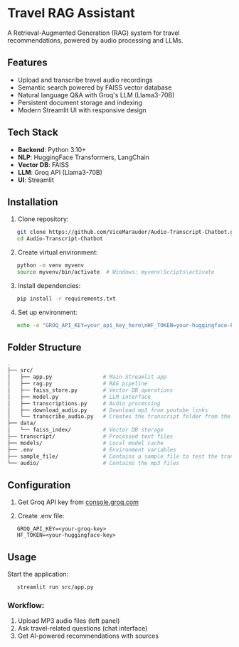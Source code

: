 # Travel RAG Assistant

A Retrieval-Augmented Generation (RAG) system for travel recommendations, powered by audio processing and LLMs.


## Features

- Upload and transcribe travel audio recordings
- Semantic search powered by FAISS vector database
- Natural language Q&A with Groq's LLM (Llama3-70B)
- Persistent document storage and indexing
- Modern Streamlit UI with responsive design

## Tech Stack

- **Backend**: Python 3.10+
- **NLP**: HuggingFace Transformers, LangChain
- **Vector DB**: FAISS
- **LLM**: Groq API (Llama3-70B)
- **UI**: Streamlit

## Installation

1. Clone repository:
```bash
   git clone https://github.com/ViceMarauder/Audio-Transcript-Chatbot.git
   cd Audio-Transcript-Chatbot
```

2. Create virtual environment:
```bash
   python -m venv myvenv
   source myvenv/bin/activate  # Windows: myvenv\Scripts\activate
```

3. Install dependencies:
```bash
   pip install -r requirements.txt
```

4. Set up environment:
```bash
   echo -e "GROQ_API_KEY=your_api_key_here\nHF_TOKEN=your-huggingface-key" > .env
```

## Folder Structure
```bash
.
├── src/
│   ├── app.py                # Main Streamlit app
│   ├── rag.py                # RAG pipeline
│   ├── faiss_store.py        # Vector DB operations
│   ├── model.py              # LLM interface
│   ├── transcriptions.py     # Audio processing
│   ├── download_audio.py     # Download mp3 from youtube links
│   └── transcribe_audio.py   # Creates the transcript folder from the audio folder
├── data/
│   └── faiss_index/          # Vector DB storage
├── transcript/               # Processed text files
├── models/                   # Local model cache
├── .env                      # Environment variables
├── sample_file/              # Contains a sample file to test the transcription model
└── audio/                    # Contains the mp3 files
```

## Configuration

1. Get Groq API key from [console.groq.com](https://console.groq.com/)

2. Create .env file:
```env
   GROQ_API_KEY=<your-groq-key>
   HF_TOKEN=<your-huggingface-key>
```
## Usage

Start the application:
```bash
   streamlit run src/app.py
```

### Workflow:

1. Upload MP3 audio files (left panel)
2. Ask travel-related questions (chat interface)
3. Get AI-powered recommendations with sources